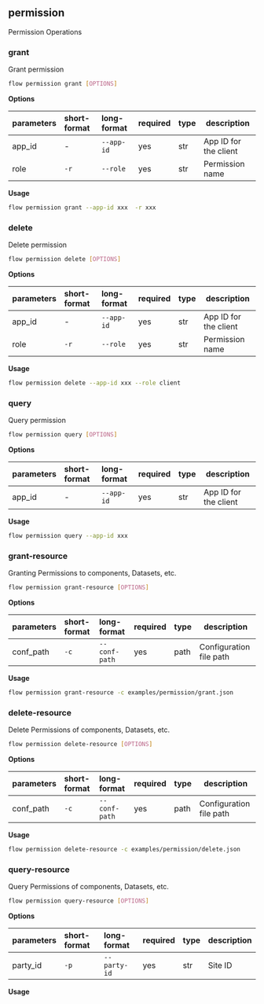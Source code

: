 ## permission
Permission Operations
### grant
Grant permission
```bash
flow permission grant [OPTIONS]
```
**Options**

| parameters | short-format | long-format | required | type | description |
| :-------- |:-----|:-------------| :--- | :----- |------|
| app_id | - | `--app-id` | yes | str | App ID for the client |
| role | `-r` | `--role` | yes | str | Permission name |

**Usage**
```bash
flow permission grant --app-id xxx  -r xxx
```

### delete
Delete permission
```bash
flow permission delete [OPTIONS]
```
**Options**

| parameters | short-format | long-format | required | type | description |
| :-------- |:-----|:-------------| :--- | :----- |------|
| app_id | - | `--app-id` | yes | str | App ID for the client |
| role | `-r` | `--role` | yes | str | Permission name |

**Usage**
```bash
flow permission delete --app-id xxx --role client
```

### query
Query permission
```bash
flow permission query [OPTIONS]
```
**Options**

| parameters | short-format | long-format | required | type | description |
| :-------- |:-----|:-------------| :--- | :----- |------|
| app_id | - | `--app-id` | yes | str | App ID for the client |

**Usage**
```bash
flow permission query --app-id xxx
```

### grant-resource
Granting Permissions to components, Datasets, etc.
```bash
flow permission grant-resource [OPTIONS]
```
**Options**

| parameters | short-format | long-format | required | type | description |
| :-------- |:-----|:-------------| :--- | :----- |------|
| conf_path | `-c` | `--conf-path` | yes | path | Configuration file path |

**Usage**
```bash
flow permission grant-resource -c examples/permission/grant.json
```

### delete-resource
Delete Permissions of components, Datasets, etc.
```bash
flow permission delete-resource [OPTIONS]
```
**Options**

| parameters | short-format | long-format | required | type | description |
| :-------- |:-----|:-------------| :--- | :----- |------|
| conf_path | `-c` | `--conf-path` | yes | path | Configuration file path |

**Usage**
```bash
flow permission delete-resource -c examples/permission/delete.json
```

### query-resource
Query Permissions of components, Datasets, etc.
```bash
flow permission query-resource [OPTIONS]
```
**Options**

| parameters | short-format | long-format | required | type | description |
| :-------- |:-----|:-------------| :--- | :----- |------|
| party_id | `-p` | `--party-id` | yes | str | Site ID |

**Usage**
```bash

```

